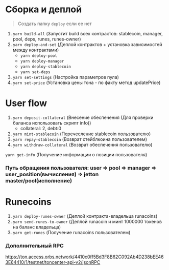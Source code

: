 # Сборка и деплой

> Создать папку `deploy` если ее нет

1. `yarn build-all` (Запустит build всех контрактов: stablecoin, manager, pool, deps, runes, runes-owner)
2. `yarn deploy-and-set` (Деплой контрактов + установка зависимостей между контрактами)
    - `yarn deploy-pool`
    - `yarn deploy-manager`
    - `yarn deploy-stablecoin`
    - `yarn set-deps`
3. `yarn set-settings` (Настройка параметров пула)
4. `yarn set-price` (Установка цены тона - по факту метод updatePrice)

# User flow

1. `yarn deposit-collateral` (Внесение обеспечения (Для проверки баланса использовать скрипт info))
    - collateral: 2, debt:0
2. `yarn mint-stablecoin` (Перечесление stablecoin пользователю)
3. `yarn repay-stablecoin` (Возврат стейблкоина пользователем)
4. `yarn withdraw-collateral` (Возврат обеспечения пользователю)

`yarn get-info` (Получение информации о позиции пользователя)

### Путь обращения пользователя: **user => pool => manager => user_position(вычисления) => jetton master/pool(исполнение)**

# Runecoins

1. `yarn deploy-runes-owner` (Деплой контракта-владельца runacoins)
2. `yarn send-runes-to-owner` (Деплой runacoin и минт 1000000 токенов на баланс владельца)
3. `yarn get-runes` (Получение runacoins пользователем)

### Дополнительный RPC

https://ton.access.orbs.network/4410c0ff5Bd3F8B62C092Ab4D238bEE463E64410/1/testnet/toncenter-api-v2/jsonRPC
